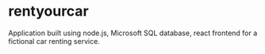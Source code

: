 # rentyourcar
Application built using node.js, Microsoft SQL database, react frontend for a fictional car renting service.
